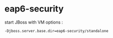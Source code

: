 # eap6-security

start JBoss with VM options :


``-Djboss.server.base.dir=eap6-security/standalone``